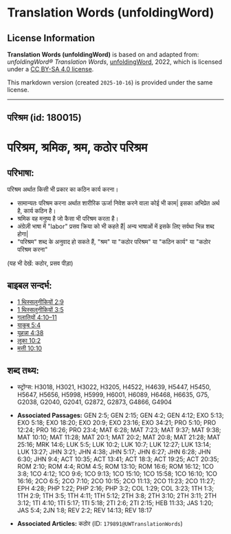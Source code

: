 # Translation Words (unfoldingWord)

## License Information

**Translation Words (unfoldingWord)** is based on and adapted from: _unfoldingWord® Translation Words_, [unfoldingWord](https://unfoldingword.org/utw), 2022, which is licensed under a [CC BY-SA 4.0 license](https://creativecommons.org/licenses/by-sa/4.0/legalcode.en).

This markdown version (created `2025-10-16`) is provided under the same license.



--------------------------------

## परिश्रम (id: 180015)

परिश्रम, श्रमिक, श्रम, कठोर परिश्रम
===================================

परिभाषा:
--------

परिश्रम अर्थात किसी भी प्रकार का कठिन कार्य करना।

* सामान्यतः परिश्रम करना अर्थात शारीरिक ऊर्जा निवेश करने वाला कोई भी काम\| इसका अभिप्रेत अर्थ है, कार्य कठिन है।
* श्रमिक वह मनुष्य है जो कैसा भी परिश्रम करता है।
* अंग्रेज़ी भाषा में "labor" प्रसव क्रिया को भी कहते हैं\| अन्य भाषाओं में इसके लिए सर्वथा भिन्न शब्द होगा\|
* "परिश्रम" शब्द के अनुवाद हो सकते हैं, "श्रम" या "कठोर परिश्रम" या "कठिन कार्य" या "कठोर परिश्रम करना"

(यह भी देखें: कठोर, प्रसव पीड़ा)

बाइबल सन्दर्भ:
--------------

* [1 थिस्सलुनीकियों 2:9](https://ref.ly/1Thess0:0)
* [1 थिस्सलुनीकियों 3:5](https://ref.ly/1Thess0:0)
* [गलातियों 4:10–11](https://ref.ly/Gal4:10-Gal4:11)
* [याकूब 5:4](https://ref.ly/Jas5:4)
* [यूहन्ना 4:38](https://ref.ly/John4:38)
* [लूका 10:2](https://ref.ly/Luke10:2)
* [मत्ती 10:10](https://ref.ly/Matt10:10)

शब्द तथ्य:
----------

* स्ट्रोंग्स: H3018, H3021, H3022, H3205, H4522, H4639, H5447, H5450, H5647, H5656, H5998, H5999, H6001, H6089, H6468, H6635, G75, G2038, G2040, G2041, G2872, G2873, G4866, G4904

* **Associated Passages:** GEN 2:5; GEN 2:15; GEN 4:2; GEN 4:12; EXO 5:13; EXO 5:18; EXO 18:20; EXO 20:9; EXO 23:16; EXO 34:21; PRO 5:10; PRO 12:24; PRO 16:26; PRO 23:4; MAT 6:28; MAT 7:23; MAT 9:37; MAT 9:38; MAT 10:10; MAT 11:28; MAT 20:1; MAT 20:2; MAT 20:8; MAT 21:28; MAT 25:16; MRK 14:6; LUK 5:5; LUK 10:2; LUK 10:7; LUK 12:27; LUK 13:14; LUK 13:27; JHN 3:21; JHN 4:38; JHN 5:17; JHN 6:27; JHN 6:28; JHN 6:30; JHN 9:4; ACT 10:35; ACT 13:41; ACT 18:3; ACT 19:25; ACT 20:35; ROM 2:10; ROM 4:4; ROM 4:5; ROM 13:10; ROM 16:6; ROM 16:12; 1CO 3:8; 1CO 4:12; 1CO 9:6; 1CO 9:13; 1CO 15:10; 1CO 15:58; 1CO 16:10; 1CO 16:16; 2CO 6:5; 2CO 7:10; 2CO 10:15; 2CO 11:13; 2CO 11:23; 2CO 11:27; EPH 4:28; PHP 1:22; PHP 2:16; PHP 3:2; COL 1:29; COL 3:23; 1TH 1:3; 1TH 2:9; 1TH 3:5; 1TH 4:11; 1TH 5:12; 2TH 3:8; 2TH 3:10; 2TH 3:11; 2TH 3:12; 1TI 4:10; 1TI 5:17; 1TI 5:18; 2TI 2:6; 2TI 2:15; HEB 11:33; JAS 1:20; JAS 5:4; 2JN 1:8; REV 2:2; REV 14:13; REV 18:17
* **Associated Articles:** कठोर (ID: `179891@UWTranslationWords`)

